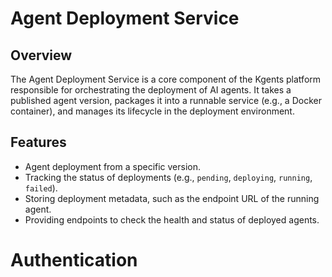 # Agent Deployment Service

## Overview

The Agent Deployment Service is a core component of the Kgents platform responsible for orchestrating the deployment of AI agents. It takes a published agent version, packages it into a runnable service (e.g., a Docker container), and manages its lifecycle in the deployment environment.

## Features

- Agent deployment from a specific version.
- Tracking the status of deployments (e.g., `pending`, `deploying`, `running`, `failed`).
- Storing deployment metadata, such as the endpoint URL of the running agent.
- Providing endpoints to check the health and status of deployed agents.

# Authentication

<!-- B. Handle Authentication
For Production (The Right Way): When your agent_deployment_service is running in the cloud (e.g., on Google Kubernetes Engine), you will use Workload Identity. This securely associates your service's cloud identity with a GCP service account that has permissions to deploy Cloud Run services (roles/run.admin). The container automatically gets credentials without you needing to manage any secret keys.
For Local Development: You need to provide credentials to your container. The easiest way is to authenticate your local machine's gcloud CLI and mount the credentials into the container.
On your MacBook, run: gcloud auth application-default login
This command creates a credentials file in ~/.config/gcloud/.
You would then update your docker-compose.dev.yml to mount this file into the container. -->
